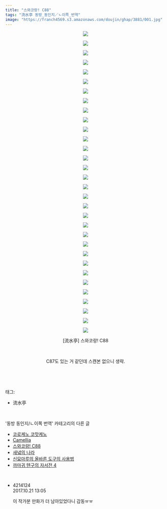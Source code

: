 ```yaml
---
title: "스와코랑! C88"
tags: "流水亭 동방_동인지／ㄴ이쪽_번역"
image: "https://franch4569.s3.amazonaws.com/doujin/ghap/3881/001.jpg"
---
```

<div class="article">
<p style="text-align: center; clear: none; float: none;"><img src="{{ site.imgserver2 }}/ghap/3881/001.jpg"/></p>
<p style="text-align: center; clear: none; float: none;"><img src="{{ site.imgserver2 }}/ghap/3881/002.jpg"/></p>
<p style="text-align: center; clear: none; float: none;"><img src="{{ site.imgserver2 }}/ghap/3881/003.jpg"/></p>
<p style="text-align: center; clear: none; float: none;"><img src="{{ site.imgserver2 }}/ghap/3881/004.jpg"/></p>
<p style="text-align: center; clear: none; float: none;"><img src="{{ site.imgserver2 }}/ghap/3881/005.jpg"/></p>
<p style="text-align: center; clear: none; float: none;"><img src="{{ site.imgserver2 }}/ghap/3881/006.jpg"/></p>
<p style="text-align: center; clear: none; float: none;"><img src="{{ site.imgserver2 }}/ghap/3881/007.jpg"/></p>
<p style="text-align: center; clear: none; float: none;"><img src="{{ site.imgserver2 }}/ghap/3881/008.jpg"/></p>
<p style="text-align: center; clear: none; float: none;"><img src="{{ site.imgserver2 }}/ghap/3881/009.jpg"/></p>
<p style="text-align: center; clear: none; float: none;"><img src="{{ site.imgserver2 }}/ghap/3881/010.jpg"/></p>
<p style="text-align: center; clear: none; float: none;"><img src="{{ site.imgserver2 }}/ghap/3881/011.jpg"/></p>
<p style="text-align: center; clear: none; float: none;"><img src="{{ site.imgserver2 }}/ghap/3881/012.jpg"/></p>
<p style="text-align: center; clear: none; float: none;"><img src="{{ site.imgserver2 }}/ghap/3881/013.jpg"/></p>
<p style="text-align: center; clear: none; float: none;"><img src="{{ site.imgserver2 }}/ghap/3881/014.jpg"/></p>
<p style="text-align: center; clear: none; float: none;"><img src="{{ site.imgserver2 }}/ghap/3881/015.jpg"/></p>
<p style="text-align: center; clear: none; float: none;"><img src="{{ site.imgserver2 }}/ghap/3881/016.jpg"/></p>
<p style="text-align: center; clear: none; float: none;"><img src="{{ site.imgserver2 }}/ghap/3881/017.jpg"/></p>
<p style="text-align: center; clear: none; float: none;"><img src="{{ site.imgserver2 }}/ghap/3881/018.jpg"/></p>
<p style="text-align: center; clear: none; float: none;"><img src="{{ site.imgserver2 }}/ghap/3881/019.jpg"/></p>
<p style="text-align: center; clear: none; float: none;"><img src="{{ site.imgserver2 }}/ghap/3881/020.jpg"/></p>
<p style="text-align: center; clear: none; float: none;"><img src="{{ site.imgserver2 }}/ghap/3881/021.jpg"/></p>
<p style="text-align: center; clear: none; float: none;"><img src="{{ site.imgserver2 }}/ghap/3881/022.jpg"/></p>
<p style="text-align: center; clear: none; float: none;"><img src="{{ site.imgserver2 }}/ghap/3881/023.jpg"/></p>
<p style="text-align: center; clear: none; float: none;"><img src="{{ site.imgserver2 }}/ghap/3881/024.jpg"/></p>
<p style="text-align: center; clear: none; float: none;"><img src="{{ site.imgserver2 }}/ghap/3881/025.jpg"/></p>
<p style="text-align: center; clear: none; float: none;"><img src="{{ site.imgserver2 }}/ghap/3881/026.jpg"/></p>
<p style="text-align: center; clear: none; float: none;"><img src="{{ site.imgserver2 }}/ghap/3881/027.jpg"/></p>
<p style="text-align: center; clear: none; float: none;"><img src="{{ site.imgserver2 }}/ghap/3881/028.jpg"/></p>
<p style="text-align: center; clear: none; float: none;"><img src="{{ site.imgserver2 }}/ghap/3881/029.jpg"/></p>
<p style="text-align: center; clear: none; float: none;"><img src="{{ site.imgserver2 }}/ghap/3881/030.jpg"/></p>
<p style="text-align: center; clear: none; float: none;"><img src="{{ site.imgserver2 }}/ghap/3881/031.jpg"/></p>
<p style="text-align: center; clear: none; float: none;"><img src="{{ site.imgserver2 }}/ghap/3881/032.jpg"/></p>
<p style="text-align: center; clear: none; float: none;">[流水亭] 스와코랑! C88</p>
<p style="text-align: center; clear: none; float: none;"><br/></p>
<p style="text-align: center; clear: none; float: none;">C87도 있는 거 같던데 스캔본 없으니 생략.</p>
<p><br/></p>
</div><br/>
<div class="tagTrail">
<p>태그: </p>
<ul>
<li>流水亭</li>
</ul>
</div><br/>
<div class="another">
<p>'동방 동인지/ㄴ이쪽 번역' 카테고리의 다른 글</p>
<ul>
<li><a href="/ghap_3937">코로케노 코맛케노</a></li>
<li><a href="/ghap_3927">Camellia</a></li>
<li><a href="/ghap_3881">스와코랑! C88</a></li>
<li><a href="/ghap_3856">새녘의 나라</a></li>
<li><a href="/ghap_3847">신묘마루의 올바른 도구의 사용법</a></li>
<li><a href="/ghap_3845">까마귀 텐구의 자서전 4</a></li>
</ul>
</div><br/>
<div class="cb_module cb_fluid">
<div class="cb_wrt cb_profile">
<div class="comment">
<ul>
<li class="cb_thumb_off" id="comment15110962">
<div class="cb_comment_area">
<div class="cb_info_area">
<div class="cb_section">
<span class="cb_nick_name">4214124</span>
</div>
<div class="cb_section">
<span class="cb_date">2017.10.21 13:05 </span>
</div>
</div>
<div class="cb_dsc_comment">
<p class="cb_dsc">
											이 작가분 만화가 더 남아있었다니 감동ㅠㅠ
										</p>
</div>
</div></li>
</ul>
</div>
</div><!-- commentList close -->
</div><br/>

